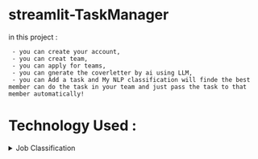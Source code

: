 # streamlit-TaskManager
in this project :
```
 - you can create your account, 
 - you can creat team,
 - you can apply for teams,
 - you can gnerate the coverletter by ai using LLM,
 - you can Add a task and My NLP classification will finde the best member can do the task in your team and just pass the task to that member automatically!
```

# Technology Used :
<details>

<summary>Job Classification</summary>
**scikit-learn**
</details>
